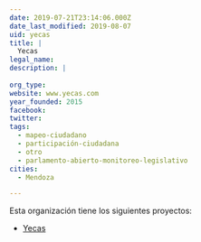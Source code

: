 ```yaml
---
date: 2019-07-21T23:14:06.000Z
date_last_modified: 2019-08-07
uid: yecas
title: |
  Yecas
legal_name: 
description: |
  
org_type: 
website: www.yecas.com
year_founded: 2015
facebook: 
twitter: 
tags:
  - mapeo-ciudadano
  - participación-ciudadana
  - otro
  - parlamento-abierto-monitoreo-legislativo
cities: 
  - Mendoza

---
```


Esta organización tiene los siguientes proyectos:

- [Yecas](/proyectos/yecas)
